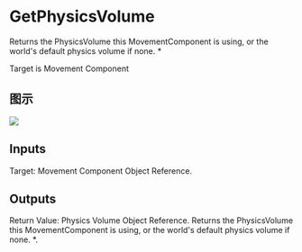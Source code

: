 # GetPhysicsVolume

Returns the PhysicsVolume this MovementComponent is using, or the world's default physics volume if none. *

Target is Movement Component

## 图示

![]($-20221218-18245842.png)

## Inputs

Target: Movement Component Object Reference.  

## Outputs

Return Value: Physics Volume Object Reference. Returns the PhysicsVolume this MovementComponent is using, or the world's default physics volume if none. *.

